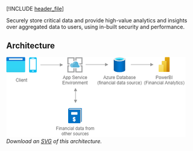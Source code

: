 


[!INCLUDE [header_file](../../../includes/sol-idea-header.md)]

Securely store critical data and provide high-value analytics and insights over aggregated data to users, using in-built security and performance.

## Architecture

![Architecture Diagram](../media/finance-management-apps-using-azure-database.png)
*Download an [SVG](../media/finance-management-apps-using-azure-database.svg) of this architecture.*


